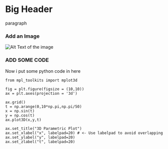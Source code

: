 # Big Header
paragraph
### Add an Image

![Alt Text of the image](https://octodex.github.com/images/yaktocat.png)

### ADD SOME CODE
Now i put some python code in here
```
from mpl_toolkits import mplot3d

fig = plt.figure(figsize = (10,10))
ax = plt.axes(projection = '3d')

ax.grid()
t = np.arange(0,10*np.pi,np.pi/50)
x = np.sin(t)
y = np.cos(t)
ax.plot3D(x,y,t)

ax.set_title("3D Parametric Plot")
ax.set_xlabel("x", labelpad=20) # <- Use labelpad to avoid overlapping
ax.set_ylabel("y", labelpad=20)
ax.set_zlabel("t", labelpad=20)
```
